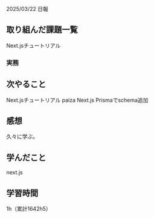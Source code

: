 2025/03/22 日報
## 取り組んだ課題一覧
Next.jsチュートリアル


### 実務



## 次やること
Next.jsチュートリアル
paiza
Next.js Prismaでschema追加



## 感想
久々に学ぶ。


## 学んだこと
next.js


## 学習時間
1h（累計1642h5）
